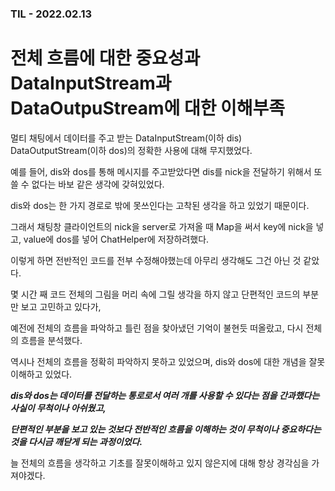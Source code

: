 ### TIL - 2022.02.13
# 전체 흐름에 대한 중요성과 DataInputStream과 DataOutpuStream에 대한 이해부족


멀티 채팅에서 데이터를 주고 받는 DataInputStream(이하 dis) DataOutputStream(이하 dos)의 정확한 사용에 대해 무지했었다. 

예를 들어, dis와 dos를 통해 메시지를 주고받았다면 dis를 nick을 전달하기 위해서 또 쓸 수 없다는 바보 같은 생각에 갖혀있었다.

dis와 dos는 한 가지 경로로 밖에 못쓰인다는 고착된 생각을 하고 있었기 때문이다. 

그래서 채팅창 클라이언트의 nick을 server로 가져올 때 Map을 써서 key에 nick을 넣고, value에 dos를 넣어 ChatHelper에 저장하려했다.

이렇게 하면 전반적인 코드를 전부 수정해야했는데 아무리 생각해도 그건 아닌 것 같았다. 

몇 시간 째 코드 전체의 그림을 머리 속에 그릴 생각을 하지 않고 단편적인 코드의 부분만 보고 고민하고 있다가, 

예전에 전체의 흐름을 파악하고 틀린 점을 찾아냈던 기억이 불현듯 떠올랐고, 다시 전체의 흐름을 분석했다.

역시나 전체의 흐름을 정확히 파악하지 못하고 있었으며, dis와 dos에 대한 개념을 잘못이해하고 있었다. 

__*dis와 dos는 데이터를 전달하는 통로로서 여러 개를 사용할 수 있다는 점을 간과했다는 사실이 무척이나 아쉬웠고,*__

__*단편적인 부분을 보고 있는 것보다 전반적인 흐름을 이해하는 것이 무척이나 중요하다는 것을 다시금 깨닫게 되는 과정이었다.*__

늘 전체의 흐름을 생각하고 기초를 잘못이해하고 있지 않은지에 대해 항상 경각심을 가져야겠다.




